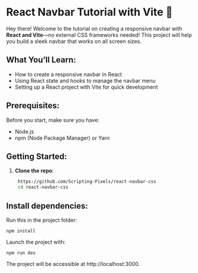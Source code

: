 # React Navbar Tutorial with Vite 🌟  

Hey there! Welcome to the tutorial on creating a responsive navbar with **React and Vite**—no external CSS frameworks needed! This project will help you build a sleek navbar that works on all screen sizes.  

## What You’ll Learn:  
- How to create a responsive navbar in React  
- Using React state and hooks to manage the navbar menu  
- Setting up a React project with Vite for quick development  

## Prerequisites:  
Before you start, make sure you have:  
- Node.js
- npm (Node Package Manager) or Yarn  

## Getting Started:  
1. **Clone the repo**:  
   ```bash  
    https://github.com/Scripting-Pixels/react-navbar-css
    cd react-navbar-css

## Install dependencies:
Run this in the project folder:

`npm install `

Launch the project with:

`npm run dev`
  
The project will be accessible at http://localhost:3000.